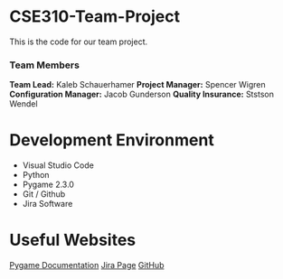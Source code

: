 # CSE310-Team-Project
This is the code for our team project.

### Team Members
**Team Lead:** Kaleb Schauerhamer 
**Project Manager:** Spencer Wigren
**Configuration Manager:** Jacob Gunderson 
**Quality Insurance:** Ststson Wendel

# Development Environment

* Visual Studio Code
* Python
* Pygame 2.3.0
* Git / Github
* Jira Software

# Useful Websites

[Pygame Documentation](https://www.pygame.org/docs/)
[Jira Page](https://applied-team07.atlassian.net/jira/software/projects/GAM/boards/1)
[GitHub](https://github.com/310-Team007/Game007)
